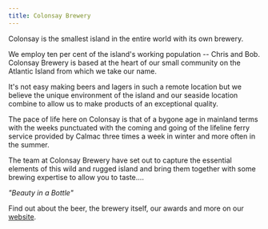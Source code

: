 ```yaml
---
title: Colonsay Brewery
---
```


Colonsay is the smallest island in the entire world with its own brewery.

We employ ten per cent of the island's working population -- Chris and Bob. Colonsay Brewery is based at the heart of our small community on the Atlantic Island from which we take our name.

It's not easy making beers and lagers in such a remote location but we believe the unique environment of the island and our seaside location combine to allow us to make products of an exceptional quality.

The pace of life here on Colonsay is that of a bygone age in mainland terms with the weeks punctuated with the coming and going of the lifeline ferry service provided by Calmac three times a week in winter and more often in the summer.

The team at Colonsay Brewery have set out to capture the essential elements of this wild and rugged island and bring them together with some brewing expertise to allow you to taste....

*"Beauty in a Bottle"*
    
Find out about the beer, the brewery itself, our awards and more on our <a href="http://www.colonsaybrewery.co.uk/">website</a>.